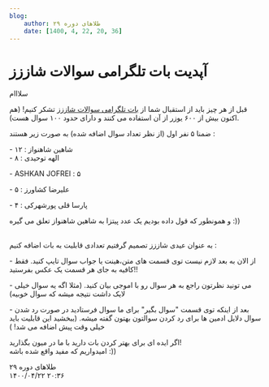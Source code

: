 ```yaml
---
blog:
    author: طلاهای دوره ۲۹
    date: [1400, 4, 22, 20, 36]
---
```

# آپدیت بات تلگرامی سوالات شاززز

<div class="cnt">
<p>سلااام</p>

<p>قبل از هر چیز باید از استقبال شما از <a href="https://t.me/ShaazzzProblemBot">بات تلگرامی سوالات شاززز</a> تشکر کنیم! (هم اکنون بیش از ۶۰۰ یوزر از آن استفاده می کنند و دارای حدود ۱۰۰ سوال هست).</p>

<p>ضمنا ۵ نفر اول (از نظر تعداد سوال اضافه شده) به صورت زیر هستند :</p>
<p>- شاهین شاهنواز : ۱۲<br/>- الهه توحیدی : ۸</p>
<p>- ASHKAN JOFREI : ۵</p>
<p>- علیرضا کشاورز : ۵</p>
<p>- پارسا قلی پورشهرکی : ۴</p>

<p>و همونطور که قول داده بودیم یک عدد پیتزا به شاهین شاهنواز تعلق می گیره :))</p>
<p><br/>به عنوان عیدی شاززز تصمیم گرفتیم تعدادی قابلیت به بات اضافه کنیم : </p>
<p>- از الان به بعد لازم نیست توی قسمت های متن،هینت یا جواب سوال تایپ کنید. فقط کافیه به جای هر قسمت یک عکس بفرستید!!</p>
<p>- می تونید نظرتون راجع به هر سوال رو با اموجی بیان کنید. (مثلا اگه یه سوال خیلی لایک داشت نتیجه میشه که سوال خوبیه)</p>
<p>- بعد از اینکه توی قسمت "سوال بگیر" برای ما سوال فرستادید در صورت رد شدن سوال دلایل ادمین ها برای رد کردن سوالتون بهتون گفته میشه. (ببخشید این قابلیت باید خیلی وقت پیش اضافه می شد‌!‌ )</p>

<p>اگر ایده ای برای بهتر کردن بات دارید با ما در میون بگذارید!<br/>امیدواریم که مفید واقع شده باشه :))</p>
</div>

<div class="blog-info">
    <div class="blog-author">طلاهای دوره ۲۹</div>
    <div class="blog-date">۱۴۰۰/۰۴/۲۲ ۲۰:۳۶</div>
</div>

